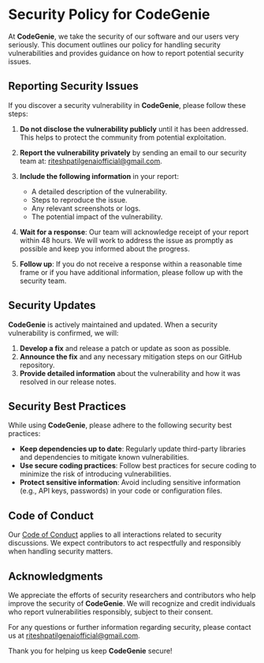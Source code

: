 # Security Policy for CodeGenie

At **CodeGenie**, we take the security of our software and our users very seriously. This document outlines our policy for handling security vulnerabilities and provides guidance on how to report potential security issues.

## Reporting Security Issues

If you discover a security vulnerability in **CodeGenie**, please follow these steps:

1. **Do not disclose the vulnerability publicly** until it has been addressed. This helps to protect the community from potential exploitation.

2. **Report the vulnerability privately** by sending an email to our security team at: [riteshpatilgenaiofficial@gmail.com](mailto:riteshpatilgenaiofficial@gmail.com). 

3. **Include the following information** in your report:
   - A detailed description of the vulnerability.
   - Steps to reproduce the issue.
   - Any relevant screenshots or logs.
   - The potential impact of the vulnerability.

4. **Wait for a response**: Our team will acknowledge receipt of your report within 48 hours. We will work to address the issue as promptly as possible and keep you informed about the progress.

5. **Follow up**: If you do not receive a response within a reasonable time frame or if you have additional information, please follow up with the security team.

## Security Updates

**CodeGenie** is actively maintained and updated. When a security vulnerability is confirmed, we will:

1. **Develop a fix** and release a patch or update as soon as possible.
2. **Announce the fix** and any necessary mitigation steps on our GitHub repository.
3. **Provide detailed information** about the vulnerability and how it was resolved in our release notes.

## Security Best Practices

While using **CodeGenie**, please adhere to the following security best practices:

- **Keep dependencies up to date**: Regularly update third-party libraries and dependencies to mitigate known vulnerabilities.
- **Use secure coding practices**: Follow best practices for secure coding to minimize the risk of introducing vulnerabilities.
- **Protect sensitive information**: Avoid including sensitive information (e.g., API keys, passwords) in your code or configuration files.

## Code of Conduct

Our [Code of Conduct](CODE_OF_CONDUCT.md) applies to all interactions related to security discussions. We expect contributors to act respectfully and responsibly when handling security matters.

## Acknowledgments

We appreciate the efforts of security researchers and contributors who help improve the security of **CodeGenie**. We will recognize and credit individuals who report vulnerabilities responsibly, subject to their consent.

For any questions or further information regarding security, please contact us at [riteshpatilgenaiofficial@gmail.com](mailto:riteshpatilgenaiofficial@gmail.com).

Thank you for helping us keep **CodeGenie** secure!

